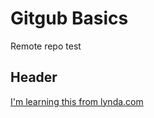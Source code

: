 # Gitgub Basics
Remote repo test

## Header

[I'm learning this from lynda.com](http://www.lynda.com)
